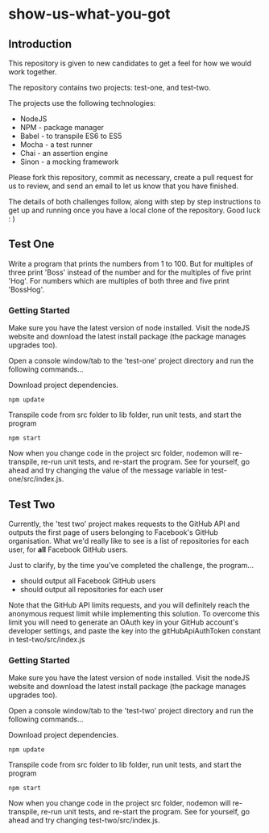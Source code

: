 # show-us-what-you-got

## Introduction
This repository is given to new candidates to get a feel for how we would work together.

The repository contains two projects: test-one, and test-two.

The projects use the following technologies:

- NodeJS
- NPM - package manager
- Babel - to transpile ES6 to ES5
- Mocha - a test runner
- Chai - an assertion engine
- Sinon - a mocking framework

Please fork this repository, commit as necessary, create a pull request for us to review, and send an email to let us know that you have finished.

The details of both challenges follow, along with step by step instructions to get up and running once you have a local clone of the repository. Good luck : )

## Test One

Write a program that prints the numbers from 1 to 100. But for multiples of three print 'Boss' instead of the number and for the multiples of five print 'Hog'. For numbers which are multiples of both three and five print 'BossHog'.

### Getting Started

Make sure you have the latest version of node installed. Visit the nodeJS website and download the latest install package (the package manages upgrades too).

Open a console window/tab to the 'test-one' project directory and run the following commands...

Download project dependencies.

```
npm update

```
Transpile code from src folder to lib folder, run unit tests, and start the program

```
npm start

```
Now when you change code in the project src folder, nodemon will re-transpile, re-run unit tests, and re-start the program. See for yourself, go ahead and try changing the value of the message variable in test-one/src/index.js.

## Test Two

Currently, the 'test two' project makes requests to the GitHub API and outputs the first page of users belonging to Facebook's GitHub organisation. What we'd really like to see is a list of repositories for each user, for **all** Facebook GitHub users.

Just to clarify, by the time you've completed the challenge, the program...

* should output all Facebook GitHub users
* should output all repositories for each user

Note that the GitHub API limits requests, and you will definitely reach the anonymous request limit while implementing this solution. To overcome this limit you will need to generate an OAuth key in your GitHub account's developer settings, and paste the key into the gitHubApiAuthToken constant in test-two/src/index.js

### Getting Started

Make sure you have the latest version of node installed. Visit the nodeJS website and download the latest install package (the package manages upgrades too).

Open a console window/tab to the 'test-two' project directory and run the following commands...

Download project dependencies.

```
npm update

```
Transpile code from src folder to lib folder, run unit tests, and start the program

```
npm start

```
Now when you change code in the project src folder, nodemon will re-transpile, re-run unit tests, and re-start the program. See for yourself, go ahead and try changing test-two/src/index.js.